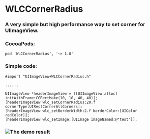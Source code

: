 # WLCCornerRadius
### A very simple but high performance way to set corner for UIImageView. 

### CocoaPods:
    pod 'WLCCornerRadius', '~> 1.0'

### Simple code:
    #import "UIImageView+WLCCornerRadius.h"
    
    ......
    
    UIImageView *headerImageView = [[UIImageView alloc] initWithFrame:CGRectMake(10, 10, 40, 40)];  
    [headerImageView wlc_setCornerRadius:20.f cornerType:UIRectCornerAllCorners];  
    [headerImageView wlc_setBorderWidth:2.f borderColor:[UIColor redColor]];  
    [headerImageView wlc_setImage:[UIImage imageNamed:@"test"]];
    
### ![The demo result](https://github.com/wanglichun/WLCCornerRadius/tree/master/ScreenShots/wangwu.PNG)

